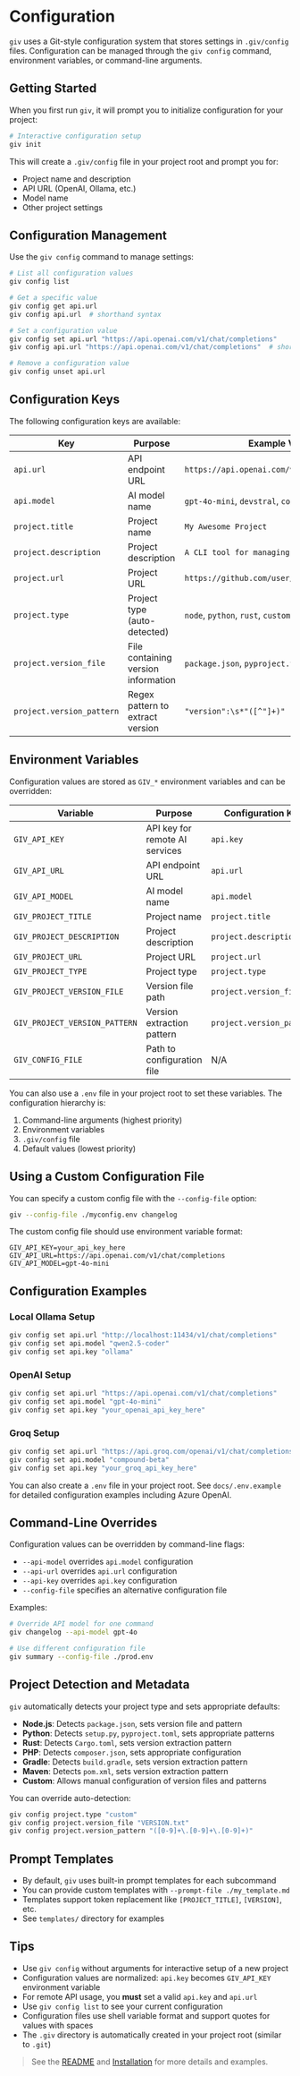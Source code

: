 # Configuration

`giv` uses a Git-style configuration system that stores settings in `.giv/config` files. Configuration can be managed through the `giv config` command, environment variables, or command-line arguments.

## Getting Started

When you first run `giv`, it will prompt you to initialize configuration for your project:

```bash
# Interactive configuration setup
giv init
```

This will create a `.giv/config` file in your project root and prompt you for:
- Project name and description
- API URL (OpenAI, Ollama, etc.)
- Model name
- Other project settings

## Configuration Management

Use the `giv config` command to manage settings:

```bash
# List all configuration values
giv config list

# Get a specific value
giv config get api.url
giv config api.url  # shorthand syntax

# Set a configuration value
giv config set api.url "https://api.openai.com/v1/chat/completions"
giv config api.url "https://api.openai.com/v1/chat/completions"  # shorthand

# Remove a configuration value
giv config unset api.url
```

## Configuration Keys

The following configuration keys are available:

| Key                  | Purpose                                             | Example Value                                 |
|----------------------|-----------------------------------------------------|-----------------------------------------------|
| `api.url`            | API endpoint URL                                    | `https://api.openai.com/v1/chat/completions` |
| `api.model`          | AI model name                                       | `gpt-4o-mini`, `devstral`, `compound-beta`    |
| `project.title`      | Project name                                        | `My Awesome Project`                          |
| `project.description`| Project description                                 | `A CLI tool for managing projects`           |
| `project.url`        | Project URL                                         | `https://github.com/user/project`            |
| `project.type`       | Project type (auto-detected)                       | `node`, `python`, `rust`, `custom`           |
| `project.version_file`| File containing version information                | `package.json`, `pyproject.toml`             |
| `project.version_pattern`| Regex pattern to extract version              | `"version":\s*"([^"]+)"`                     |


## Environment Variables

Configuration values are stored as `GIV_*` environment variables and can be overridden:

| Variable              | Purpose                                             | Configuration Key     |
|-----------------------|-----------------------------------------------------|-----------------------|
| `GIV_API_KEY`         | API key for remote AI services                     | `api.key`            |
| `GIV_API_URL`         | API endpoint URL                                    | `api.url`            |
| `GIV_API_MODEL`       | AI model name                                       | `api.model`          |
| `GIV_PROJECT_TITLE`   | Project name                                        | `project.title`      |
| `GIV_PROJECT_DESCRIPTION` | Project description                             | `project.description`|
| `GIV_PROJECT_URL`     | Project URL                                         | `project.url`        |
| `GIV_PROJECT_TYPE`    | Project type                                        | `project.type`       |
| `GIV_PROJECT_VERSION_FILE` | Version file path                              | `project.version_file`|
| `GIV_PROJECT_VERSION_PATTERN` | Version extraction pattern               | `project.version_pattern`|
| `GIV_CONFIG_FILE`     | Path to configuration file                          | N/A                  |

You can also use a `.env` file in your project root to set these variables. The configuration hierarchy is:
1. Command-line arguments (highest priority)
2. Environment variables  
3. `.giv/config` file
4. Default values (lowest priority)

## Using a Custom Configuration File

You can specify a custom config file with the `--config-file` option:

```sh
giv --config-file ./myconfig.env changelog
```

The custom config file should use environment variable format:

```env
GIV_API_KEY=your_api_key_here
GIV_API_URL=https://api.openai.com/v1/chat/completions
GIV_API_MODEL=gpt-4o-mini
```

## Configuration Examples

### Local Ollama Setup
```bash
giv config set api.url "http://localhost:11434/v1/chat/completions"
giv config set api.model "qwen2.5-coder"
giv config set api.key "ollama"
```

### OpenAI Setup
```bash
giv config set api.url "https://api.openai.com/v1/chat/completions"
giv config set api.model "gpt-4o-mini"
giv config set api.key "your_openai_api_key_here"
```

### Groq Setup
```bash
giv config set api.url "https://api.groq.com/openai/v1/chat/completions"
giv config set api.model "compound-beta"
giv config set api.key "your_groq_api_key_here"
```

You can also create a `.env` file in your project root. See `docs/.env.example` for detailed configuration examples including Azure OpenAI.

## Command-Line Overrides

Configuration values can be overridden by command-line flags:

- `--api-model` overrides `api.model` configuration
- `--api-url` overrides `api.url` configuration  
- `--api-key` overrides `api.key` configuration
- `--config-file` specifies an alternative configuration file

Examples:
```bash
# Override API model for one command
giv changelog --api-model gpt-4o

# Use different configuration file
giv summary --config-file ./prod.env
```

## Project Detection and Metadata

`giv` automatically detects your project type and sets appropriate defaults:

- **Node.js**: Detects `package.json`, sets version file and pattern
- **Python**: Detects `setup.py`, `pyproject.toml`, sets appropriate patterns  
- **Rust**: Detects `Cargo.toml`, sets version extraction pattern
- **PHP**: Detects `composer.json`, sets appropriate configuration
- **Gradle**: Detects `build.gradle`, sets version extraction pattern
- **Maven**: Detects `pom.xml`, sets version extraction pattern
- **Custom**: Allows manual configuration of version files and patterns

You can override auto-detection:
```bash
giv config project.type "custom"
giv config project.version_file "VERSION.txt"  
giv config project.version_pattern "([0-9]+\.[0-9]+\.[0-9]+)"
```

## Prompt Templates

- By default, `giv` uses built-in prompt templates for each subcommand
- You can provide custom templates with `--prompt-file ./my_template.md`
- Templates support token replacement like `[PROJECT_TITLE]`, `[VERSION]`, etc.
- See `templates/` directory for examples

## Tips

- Use `giv config` without arguments for interactive setup of a new project
- Configuration values are normalized: `api.key` becomes `GIV_API_KEY` environment variable
- For remote API usage, you **must** set a valid `api.key` and `api.url`
- Use `giv config list` to see your current configuration
- Configuration files use shell variable format and support quotes for values with spaces
- The `.giv` directory is automatically created in your project root (similar to `.git`)

> See the [README](../README.md) and [Installation](./installation.md) for more details and examples.